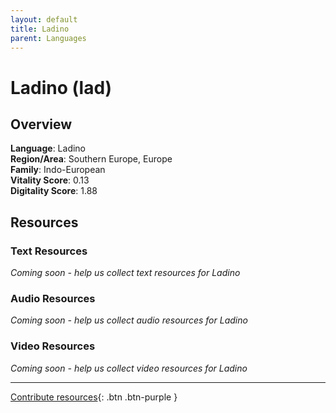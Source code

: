 ```yaml
---
layout: default
title: Ladino
parent: Languages
---
```


# Ladino (lad)

## Overview

**Language**: Ladino  
**Region/Area**: Southern Europe, Europe  
**Family**: Indo-European  
**Vitality Score**: 0.13  
**Digitality Score**: 1.88  

## Resources

### Text Resources
*Coming soon - help us collect text resources for Ladino*

### Audio Resources
*Coming soon - help us collect audio resources for Ladino*

### Video Resources
*Coming soon - help us collect video resources for Ladino*

---

[Contribute resources](https://fairtrain.github.io/){: .btn .btn-purple }
